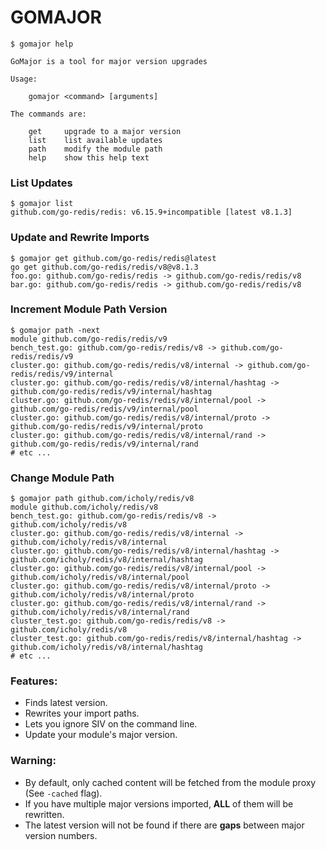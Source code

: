 # GOMAJOR

```
$ gomajor help

GoMajor is a tool for major version upgrades

Usage:

    gomajor <command> [arguments]

The commands are:

    get     upgrade to a major version
    list    list available updates
    path    modify the module path
    help    show this help text
```

### List Updates

```
$ gomajor list
github.com/go-redis/redis: v6.15.9+incompatible [latest v8.1.3]
```

### Update and Rewrite Imports

```
$ gomajor get github.com/go-redis/redis@latest
go get github.com/go-redis/redis/v8@v8.1.3
foo.go: github.com/go-redis/redis -> github.com/go-redis/redis/v8
bar.go: github.com/go-redis/redis -> github.com/go-redis/redis/v8
```

### Increment Module Path Version

```
$ gomajor path -next
module github.com/go-redis/redis/v9
bench_test.go: github.com/go-redis/redis/v8 -> github.com/go-redis/redis/v9
cluster.go: github.com/go-redis/redis/v8/internal -> github.com/go-redis/redis/v9/internal
cluster.go: github.com/go-redis/redis/v8/internal/hashtag -> github.com/go-redis/redis/v9/internal/hashtag
cluster.go: github.com/go-redis/redis/v8/internal/pool -> github.com/go-redis/redis/v9/internal/pool
cluster.go: github.com/go-redis/redis/v8/internal/proto -> github.com/go-redis/redis/v9/internal/proto
cluster.go: github.com/go-redis/redis/v8/internal/rand -> github.com/go-redis/redis/v9/internal/rand
# etc ...
```

### Change Module Path

```
$ gomajor path github.com/icholy/redis/v8
module github.com/icholy/redis/v8
bench_test.go: github.com/go-redis/redis/v8 -> github.com/icholy/redis/v8
cluster.go: github.com/go-redis/redis/v8/internal -> github.com/icholy/redis/v8/internal
cluster.go: github.com/go-redis/redis/v8/internal/hashtag -> github.com/icholy/redis/v8/internal/hashtag
cluster.go: github.com/go-redis/redis/v8/internal/pool -> github.com/icholy/redis/v8/internal/pool
cluster.go: github.com/go-redis/redis/v8/internal/proto -> github.com/icholy/redis/v8/internal/proto
cluster.go: github.com/go-redis/redis/v8/internal/rand -> github.com/icholy/redis/v8/internal/rand
cluster_test.go: github.com/go-redis/redis/v8 -> github.com/icholy/redis/v8
cluster_test.go: github.com/go-redis/redis/v8/internal/hashtag -> github.com/icholy/redis/v8/internal/hashtag
# etc ...
```

### Features:

* Finds latest version.
* Rewrites your import paths.
* Lets you ignore SIV on the command line.
* Update your module's major version.

### Warning:

* By default, only cached content will be fetched from the module proxy (See `-cached` flag).
* If you have multiple major versions imported, **ALL** of them will be rewritten.
* The latest version will not be found if there are **gaps** between major version numbers.